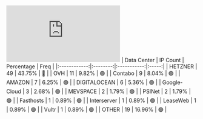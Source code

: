 ![Diagramm](https://github.com/obajay/StateSync-snapshots/blob/main/Projects/Kyve/1/README.md)
| Data Center | IP Count | Percentage | Freq |
|:------------:|:--------:|:-----------:|:-----:|
| HETZNER | 49 | 43.75% | 🔴 |
| OVH | 11 | 9.82% | 🟢 |
| Contabo | 9 | 8.04% | 🟢 |
| AMAZON | 7 | 6.25% | 🟢 |
| DIGITALOCEAN | 6 | 5.36% | 🟢 |
| Google-Cloud | 3 | 2.68% | 🟢 |
| MEVSPACE | 2 | 1.79% | 🟢 |
| PSINet | 2 | 1.79% | 🟢 |
| Fasthosts | 1 | 0.89% | 🟢 |
| Interserver | 1 | 0.89% | 🟢 |
| LeaseWeb | 1 | 0.89% | 🟢 |
| Vultr | 1 | 0.89% | 🟢 |
| OTHER | 19 | 16.96% | 🟢 |
